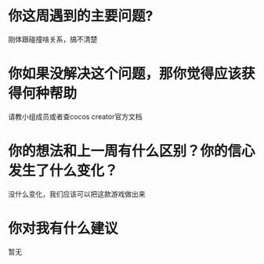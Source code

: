 ﻿# 你这周遇到的主要问题?
刚体跟碰撞啥关系，搞不清楚

# 你如果没解决这个问题，那你觉得应该获得何种帮助
请教小组成员或者查cocos creator官方文档

# 你的想法和上一周有什么区别？你的信心发生了什么变化？
没什么变化，我们应该可以把这款游戏做出来

# 你对我有什么建议
暂无
